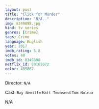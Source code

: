 ```yaml
---
layout: post
title: "Click for Murder"
description: "N/A.."
img: 8349898.jpg
kind: tv series
genres: [Crime]
tags: Crime 
language: English
year: 2017
imdb_rating: 5.8
votes: 40
imdb_id: 8349898
netflix_id: 80165072
color: 495867
---
```

Director: `N/A`  

Cast: `Ray Neville` `Matt Townsend` `Tom Molnar` 

N/A